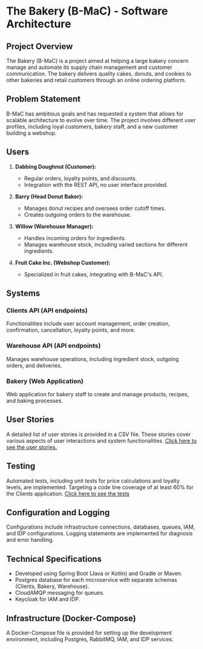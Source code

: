 # The Bakery (B-MaC) - Software Architecture

## Project Overview

The Bakery (B-MaC) is a project aimed at helping a large bakery concern manage and automate its supply chain management and customer communication. The bakery delivers quality cakes, donuts, and cookies to other bakeries and retail customers through an online ordering platform.

## Problem Statement

B-MaC has ambitious goals and has requested a system that allows for scalable architecture to evolve over time. The project involves different user profiles, including loyal customers, bakery staff, and a new customer building a webshop.

## Users

1. **Dabbing Doughnut (Customer):**
    - Regular orders, loyalty points, and discounts.
    - Integration with the REST API, no user interface provided.

2. **Barry (Head Donut Baker):**
    - Manages donut recipes and oversees order cutoff times.
    - Creates outgoing orders to the warehouse.

3. **Willow (Warehouse Manager):**
    - Handles incoming orders for ingredients.
    - Manages warehouse stock, including varied sections for different ingredients.

4. **Fruit Cake Inc. (Webshop Customer):**
    - Specialized in fruit cakes, integrating with B-MaC's API.

## Systems

### Clients API (API endpoints)

Functionalities include user account management, order creation, confirmation, cancellation, loyalty points, and more.

### Warehouse API (API endpoints)

Manages warehouse operations, including ingredient stock, outgoing orders, and deliveries.

### Bakery (Web Application)

Web application for bakery staff to create and manage products, recipes, and baking processes.

## User Stories

A detailed list of user stories is provided in a CSV file. These stories cover various aspects of user interactions and system functionalities.
[Click here to see the user stories.](./user-stories/Product_Backlog-Clients.csv)

## Testing

Automated tests, including unit tests for price calculations and loyalty levels, are implemented. Targeting a code line coverage of at least 60% for the Clients application.
[Click here to see the tests](./src/test)

## Configuration and Logging

Configurations include infrastructure connections, databases, queues, IAM, and IDP configurations. Logging statements are implemented for diagnosis and error handling.

## Technical Specifications

- Developed using Spring Boot (Java or Kotlin) and Gradle or Maven.
- Postgres database for each microservice with separate schemas (Clients, Bakery, Warehouse).
- CloudAMQP messaging for queues.
- Keycloak for IAM and IDP.

## Infrastructure (Docker-Compose)

A Docker-Compose file is provided for setting up the development environment, including Postgres, RabbitMQ, IAM, and IDP services.

